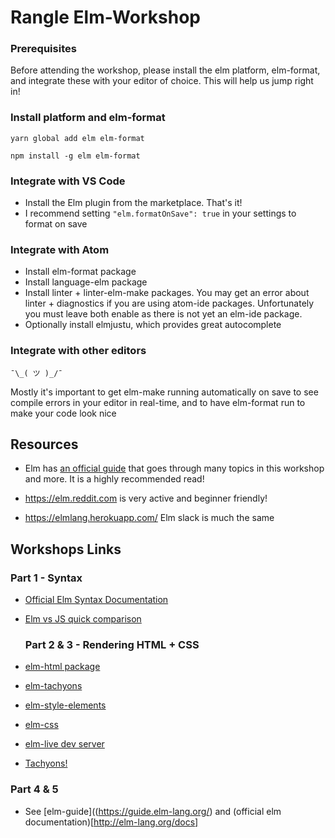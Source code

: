 # Rangle Elm-Workshop

### Prerequisites

Before attending the workshop, please install the elm platform, elm-format, and
integrate these with your editor of choice. This will help us jump right in!

### Install platform and elm-format

`yarn global add elm elm-format`

`npm install -g elm elm-format`

### Integrate with VS Code

* Install the Elm plugin from the marketplace. That's it!
* I recommend setting `"elm.formatOnSave": true` in your settings to format on
  save

### Integrate with Atom

* Install elm-format package
* Install language-elm package
* Install linter + linter-elm-make packages. You may get an error about linter +
  diagnostics if you are using atom-ide packages. Unfortunately you must leave
  both enable as there is not yet an elm-ide package.
* Optionally install elmjustu, which provides great autocomplete

### Integrate with other editors

`¯\_( ツ )_/¯`

Mostly it's important to get elm-make running automatically on save to see
compile errors in your editor in real-time, and to have elm-format run to make
your code look nice

## Resources

* Elm has [an official guide](https://guide.elm-lang.org/) that goes through
  many topics in this workshop and more. It is a highly recommended read!

* https://elm.reddit.com is very active and beginner friendly!
* https://elmlang.herokuapp.com/ Elm slack is much the same

## Workshops Links

### Part 1 - Syntax

* [Official Elm Syntax Documentation](http://elm-lang.org/docs/syntax)
* [Elm vs JS quick comparison](http://elm-lang.org/docs/from-javascript)

  ### Part 2 & 3 - Rendering HTML + CSS

* [elm-html package](http://package.elm-lang.org/packages/elm-lang/html/latest/)

* [elm-tachyons](http://package.elm-lang.org/packages/justgage/tachyons-elm/latest/Tachyons)
* [elm-style-elements](http://package.elm-lang.org/packages/mdgriffith/style-elements/latest)

* [elm-css](https://github.com/rtfeldman/elm-css)
* [elm-live dev server](https://github.com/tomekwi/elm-live)
* [Tachyons!](http://tachyons.io/)

### Part 4 & 5

* See [elm-guide]((https://guide.elm-lang.org/) and (official elm
  documentation)[http://elm-lang.org/docs]
